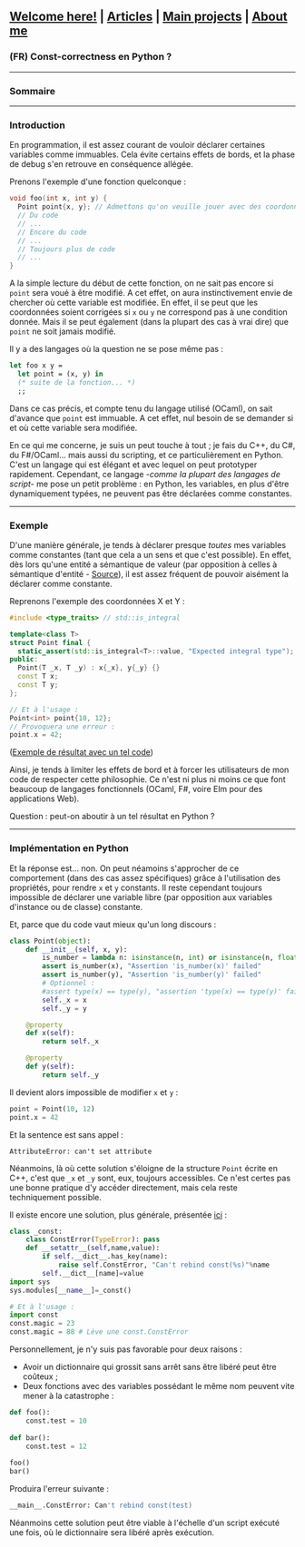 ## [Welcome here!](https://vpenando.github.io) | [Articles](https://vpenando.github.io/articles.html) | [Main projects](https://vpenando.github.io/projects.html) | [About me](https://vpenando.github.io/about.html)

### (FR) Const-correctness en Python ?

---

### Sommaire


---

### Introduction

En programmation, il est assez courant de vouloir déclarer certaines variables comme immuables. Cela évite certains effets de bords, et la phase de debug s'en retrouve en conséquence allégée.

Prenons l'exemple d'une fonction quelconque :
```cpp
void foo(int x, int y) {
  Point point{x, y}; // Admettons qu'on veuille jouer avec des coordonnées
  // Du code
  // ...
  // Encore du code
  // ...
  // Toujours plus de code
  // ...
}
```
A la simple lecture du début de cette fonction, on ne sait pas encore si `point` sera voué à être modifié. A cet effet, on aura instinctivement envie de chercher où cette variable est modifiée. En effet, il se peut que les coordonnées soient corrigées si `x` ou `y` ne correspond pas à une condition donnée. Mais il se peut également (dans la plupart des cas à vrai dire) que `point` ne soit jamais modifié.

Il y a des langages où la question ne se pose même pas :
```ml
let foo x y =
  let point = (x, y) in
  (* suite de la fonction... *)
  ;;
```
Dans ce cas précis, et compte tenu du langage utilisé (OCaml), on sait d'avance que `point` est immuable. A cet effet, nul besoin de se demander si et où cette variable sera modifiée.

En ce qui me concerne, je suis un peut touche à tout ; je fais du C++, du C#, du F#/OCaml... mais aussi du scripting, et ce particulièrement en Python. C'est un langage qui est élégant et avec lequel on peut prototyper rapidement. Cependant, ce langage *-comme la plupart des langages de script-* me pose un petit problème : en Python, les variables, en plus d'être dynamiquement typées, ne peuvent pas être déclarées comme constantes. 

---

### Exemple

D'une manière générale, je tends à déclarer presque *toutes* mes variables comme constantes (tant que cela a un sens et que c'est possible). En effet, dès lors qu'une entité a sémantique de valeur (par opposition à celles à sémantique d'entité - [Source](https://blog.emmanueldeloget.com/index.php?post/2011/11/18/Standard-C11-%3A-la-s%C3%A9mantique-de-d%C3%A9placement)), il est assez fréquent de pouvoir aisément la déclarer comme constante.

Reprenons l'exemple des coordonnées X et Y :
```cpp
#include <type_traits> // std::is_integral

template<class T>
struct Point final {
  static_assert(std::is_integral<T>::value, "Expected integral type");
public:
  Point(T _x, T _y) : x{_x}, y{_y} {}
  const T x;
  const T y;
};

// Et à l'usage :
Point<int> point{10, 12};
// Provoquera une erreur :
point.x = 42;
```
([Exemple de résultat avec un tel code](http://coliru.stacked-crooked.com/a/e8dde388c7cb68d8))

Ainsi, je tends à limiter les effets de bord et à forcer les utilisateurs de mon code de respecter cette philosophie. Ce n'est ni plus ni moins ce que font beaucoup de langages fonctionnels (OCaml, F#, voire Elm pour des applications Web).

Question : peut-on aboutir à un tel résultat en Python ?

---

### Implémentation en Python

Et la réponse est... non. On peut néamoins s'approcher de ce comportement (dans des cas assez spécifiques) grâce à l'utilisation des propriétés, pour rendre `x` et `y` constants. Il reste cependant toujours impossible de déclarer une variable libre (par opposition aux variables d'instance ou de classe) constante.

Et, parce que du code vaut mieux qu'un long discours :
```py
class Point(object):
    def __init__(self, x, y):
        is_number = lambda n: isinstance(n, int) or isinstance(n, float)
        assert is_number(x), "Assertion 'is_number(x)' failed"
        assert is_number(y), "Assertion 'is_number(y)' failed"
        # Optionnel :
        #assert type(x) == type(y), "assertion 'type(x) == type(y)' failed"
        self._x = x
        self._y = y

    @property
    def x(self):
        return self._x

    @property
    def y(self):
        return self._y
```

Il devient alors impossible de modifier `x` et `y` :
```py
point = Point(10, 12)
point.x = 42
```
Et la sentence est sans appel :
```
AttributeError: can't set attribute
```
Néanmoins, là où cette solution s'éloigne de la structure `Point` écrite en C++, c'est que `_x` et `_y` sont, eux, toujours accessibles. Ce n'est certes pas une bonne pratique d'y accéder directement, mais cela reste techniquement possible.

Il existe encore une solution, plus générale, présentée [ici](http://code.activestate.com/recipes/65207-constants-in-python/?in=user-97991) :
```py
class _const:
    class ConstError(TypeError): pass
    def __setattr__(self,name,value):
        if self.__dict__.has_key(name):
            raise self.ConstError, "Can't rebind const(%s)"%name
        self.__dict__[name]=value
import sys
sys.modules[__name__]=_const()

# Et à l'usage :
import const
const.magic = 23
const.magic = 88 # Lève une const.ConstError
```
Personnellement, je n'y suis pas favorable pour deux raisons :
* Avoir un dictionnaire qui grossit sans arrêt sans être libéré peut être coûteux ;
* Deux fonctions avec des variables possédant le même nom peuvent vite mener à la catastrophe :
```py
def foo():
    const.test = 10
    
def bar():
    const.test = 12
    
foo()
bar()
```
Produira l'erreur suivante :
```py
__main__.ConstError: Can't rebind const(test)
```
Néanmoins cette solution peut être viable à l'échelle d'un script exécuté une fois, où le dictionnaire sera libéré après exécution.
